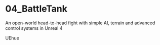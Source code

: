 # 04_BattleTank
An open-world head-to-head fight with simple AI, terrain and advanced control systems in Unreal 4
 
UEhue
